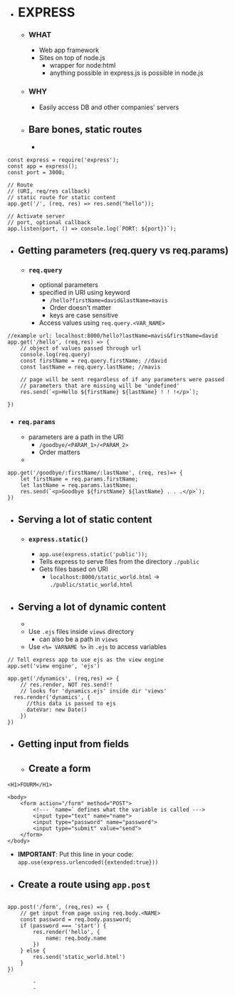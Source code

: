 - # EXPRESS
	- ### WHAT
		- Web app framework
		- Sites on top of node.js
			- wrapper for node:html
			- anything possible in express.js is possible in node.js
	- ### WHY
		- Easily access DB and other companies' servers
	- ## Bare bones, static routes
		-
```
const express = require('express');
const app = express();
const port = 3000;

// Route
// (URI, req/res callback)
// static route for static content
app.get('/', (req, res) => res.send("hello"));

// Activate server
// port, optional callback
app.listen(port, () => console.log(`PORT: ${port})`);
```
- ## Getting parameters (req.query vs req.params)
  - ### `req.query`
    - optional parameters
    - specified in URI using keyword
      - `/hello?firstName=david&lastName=mavis`
      - Order doesn't matter
      - keys are case sensitive
    - Access values using `req.query.<VAR_NAME>`
```
//example url: localhost:8000/hello?lastName=mavis&firstName=david
app.get('/hello', (req,res) => {
    // object of values passed through url
    console.log(req.query)
    const firstName = req.query.firstName; //david
    const lastName = req.query.lastName; //mavis
    
    // page will be sent regardless of if any parameters were passed
    // parameters that are missing will be 'undefined'
    res.send(`<p>Hello ${firstName} ${lastName} ! ! !</p>`);
    
})
```
  - ### `req.params`
    - parameters are a path in the URI
      - `/goodbye/<PARAM_1>/<PARAM_2>`
      - Order matters
    -
```
app.get('/goodbye/:firstName/:lastName', (req, res)=> {
    let firstName = req.params.firstName;
    let lastName = req.params.lastName;
    res.send(`<p>Goodbye ${firstName} ${lastName} . . .</p>`);
})
```
  - ## Serving a lot of static content
    - ### `express.static()`
      - `app.use(express.static('public'));`
      - Tells express to serve files from the directory `./public`
      - Gets files based on URI
        - `localhost:8000/static_world.html` -> `./public/static_world.html`
  - ## Serving a lot of dynamic content
    -
    - Use `.ejs` files inside `views` directory
      - can also be a path in `views`
    - Use `<%= VARNAME %>` in `.ejs` to access variables
			
```
// Tell express app to use ejs as the view engine
app.set('view engine', 'ejs')

app.get('/dynamics', (req,res) => {
    // res.render, NOT res.send!!
    // looks for 'dynamics.ejs' inside dir 'views'
  res.render('dynamics', {
      //this data is passed to ejs
      dateVar: new Date()
    })
})
```
  - ## Getting input from fields
    - Create a form
      -
```
<H1>FOURM</H1>

<body>
    <form action="/form" method="POST">
        <!--- `name=` defines what the variable is called --->
        <input type="text" name="name">
        <input type="password" name="password">
        <input type="submit" value="send">
    </form>
</body>
```
  - **IMPORTANT**: Put this line in your code: `app.use(express.urlencoded({extended:true}))`
  - Create a route using `app.post`
    -
```

app.post('/form', (req,res) => {
    // get input from page using req.body.<NAME>
    const password = req.body.password;
    if (password === 'start') {
        res.render('hello', {
            name: req.body.name
        })
    } else {
        res.send('static_world.html')
    }
})
```
			-
			-
